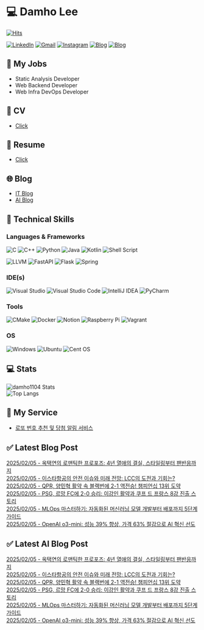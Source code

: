 
# 💻 Damho Lee

[![Hits](https://hits.seeyoufarm.com/api/count/incr/badge.svg?url=https%3A%2F%2Fgithub.com%2Fdamho1104&count_bg=%233D9CC8&title_bg=%23555555&icon=&icon_color=%23E7E7E7&title=hits&edge_flat=false)](https://hits.seeyoufarm.com)  

[![LinkedIn](https://img.shields.io/badge/Linkedin-%230077B5.svg?style=flat&logo=linkedin&logoColor=white)](https://www.linkedin.com/in/damho1104/)
[![Gmail](https://img.shields.io/badge/Gmail-D14836?style=flat&logo=gmail&logoColor=white)](mailto:damho1104@gmail.com)
[![Instagram](https://img.shields.io/badge/Instargram-%23E4405F.svg?style=flat&logo=Instagram&logoColor=white)](https://www.instagram.com/damho1104/)
[![Blog](https://img.shields.io/badge/Blog-%23000000.svg?style=flat&logo=Tistory&logoColor=white)](https://dmomo.co.kr/)
[![Blog](https://img.shields.io/badge/Blog-%23000000.svg?style=flat&logo=WordPress&logoColor=white)](https://blog.ai.dmomo.co.kr/)

## 📃 My Jobs
- Static Analysis Developer
- Web Backend Developer
- Web Infra DevOps Developer

## 📰 CV
- [Click](https://resume.dmomo.net/damho.lee/resume)  

## 📘 Resume
- [Click](https://damho1104.notion.site/8af3191b9815406d95708d9a0cea5a9e)  

## 🌐 Blog
- [IT Blog](https://dmomo.co.kr/)
- [AI Blog](https://blog.ai.dmomo.co.kr/)

## 💪 Technical Skills
### Languages & Frameworks
![C](https://img.shields.io/badge/c-%2300599C.svg?style=flat&logo=c&logoColor=white)
![C++](https://img.shields.io/badge/c++-%2300599C.svg?style=flat&logo=c%2B%2B&logoColor=white)
![Python](https://img.shields.io/badge/Python-3776AB.svg?&style=flat&logo=Python&logoColor=white)
![Java](https://img.shields.io/badge/java-%23ED8B00.svg?style=flat&logo=openjdk&logoColor=white)
![Kotlin](https://img.shields.io/badge/Kotlin-%237F52FF.svg?style=flat&logo=Kotlin&logoColor=white)
![Shell Script](https://img.shields.io/badge/Shell_script-%23121011.svg?style=flat&logo=gnu-bash&logoColor=white)  
  
![LLVM](https://img.shields.io/badge/LLVM/Clang-000B1D.svg?&style=flat&logo=LLVM&logoColor=white)
![FastAPI](https://img.shields.io/badge/FastAPI-005571?style=flat&logo=fastapi)
![Flask](https://img.shields.io/badge/Flask-%23000.svg?style=flat&logo=flask&logoColor=white)
![Spring](https://img.shields.io/badge/Springboot-%236DB33F.svg?style=flat&logo=spring&logoColor=white)
  
  
### IDE(s)
![Visual Studio](https://img.shields.io/badge/Visual%20Studio-5C2D91.svg?style=flat&logo=visual-studio&logoColor=white) 
![Visual Studio Code](https://img.shields.io/badge/Visual%20Studio%20Code-0078d7.svg?style=flat&logo=visual-studio-code&logoColor=white)
![IntelliJ IDEA](https://img.shields.io/badge/IntelliJIDEA-000000.svg?style=flat&logo=intellij-idea&logoColor=white) 
![PyCharm](https://img.shields.io/badge/PyCharm-143?style=flat&logo=pycharm&logoColor=black&color=black&labelColor=green) 


### Tools
![CMake](https://img.shields.io/badge/CMake-%23008FBA.svg?style=flat&logo=cmake&logoColor=white)
![Docker](https://img.shields.io/badge/docker-%230db7ed.svg?style=flat&logo=docker&logoColor=white)
![Notion](https://img.shields.io/badge/Notion-%23000000.svg?style=flat&logo=notion&logoColor=white)
![Raspberry Pi](https://img.shields.io/badge/-RaspberryPi-C51A4A?style=flat&logo=Raspberry-Pi)
![Vagrant](https://img.shields.io/badge/Vagrant-%231563FF.svg?style=flat&logo=vagrant&logoColor=white)


### OS
![Windows](https://img.shields.io/badge/Windows-0078D6?style=flat&logo=windows&logoColor=white)
![Ubuntu](https://img.shields.io/badge/Ubuntu-E95420?style=flat&logo=ubuntu&logoColor=white)
![Cent OS](https://img.shields.io/badge/Cent%20OS-002260?style=flat&logo=centos&logoColor=F0F0F0)


## :computer: Stats
![damho1104 Stats](https://github-readme-stats.vercel.app/api?username=damho1104&hide=issues&show_icons=true&theme=dark)  
![Top Langs](https://github-readme-stats.vercel.app/api/top-langs/?username=damho1104&layout=compact&theme=dark)


## 📣 My Service
- [로또 번호 추천 및 당첨 알림 서비스](https://lotto.dmomo.co.kr/)  


## ✅ Latest Blog Post

[2025/02/05 - 옥택연의 로맨틱한 프로포즈: 4년 열애의 결실, 스타일링부터 팬반응까지](http://dmomo.co.kr/69) <br/>
[2025/02/05 - 이스타항공의 안전 이슈와 미래 전망: LCC의 도전과 기회는?](http://dmomo.co.kr/68) <br/>
[2025/02/05 - QPR, 양민혁 활약 속 블랙번에 2-1 역전승! 챔피언십 13위 도약](http://dmomo.co.kr/67) <br/>
[2025/02/05 - PSG, 르망 FC에 2-0 승리: 이강인 활약과 쿠프 드 프랑스 8강 진출 스토리](http://dmomo.co.kr/66) <br/>
[2025/02/05 - MLOps 마스터하기: 자동화된 머신러닝 모델 개발부터 배포까지 5단계 가이드](http://dmomo.co.kr/65) <br/>
[2025/02/05 - OpenAI o3-mini: 성능 39% 향상, 가격 63% 절감으로 AI 혁신 선도](http://dmomo.co.kr/64) <br/>

## ✅ Latest AI Blog Post
[2025/02/05 - 옥택연의 로맨틱한 프로포즈: 4년 열애의 결실, 스타일링부터 팬반응까지](https://blog.ai.dmomo.co.kr/trend/830) <br/>
[2025/02/05 - 이스타항공의 안전 이슈와 미래 전망: LCC의 도전과 기회는?](https://blog.ai.dmomo.co.kr/trend/827) <br/>
[2025/02/05 - QPR, 양민혁 활약 속 블랙번에 2-1 역전승! 챔피언십 13위 도약](https://blog.ai.dmomo.co.kr/trend/824) <br/>
[2025/02/05 - PSG, 르망 FC에 2-0 승리: 이강인 활약과 쿠프 드 프랑스 8강 진출 스토리](https://blog.ai.dmomo.co.kr/trend/821) <br/>
[2025/02/05 - MLOps 마스터하기: 자동화된 머신러닝 모델 개발부터 배포까지 5단계 가이드](https://blog.ai.dmomo.co.kr/tech/818) <br/>
[2025/02/05 - OpenAI o3-mini: 성능 39% 향상, 가격 63% 절감으로 AI 혁신 선도](https://blog.ai.dmomo.co.kr/tech/815) <br/>

